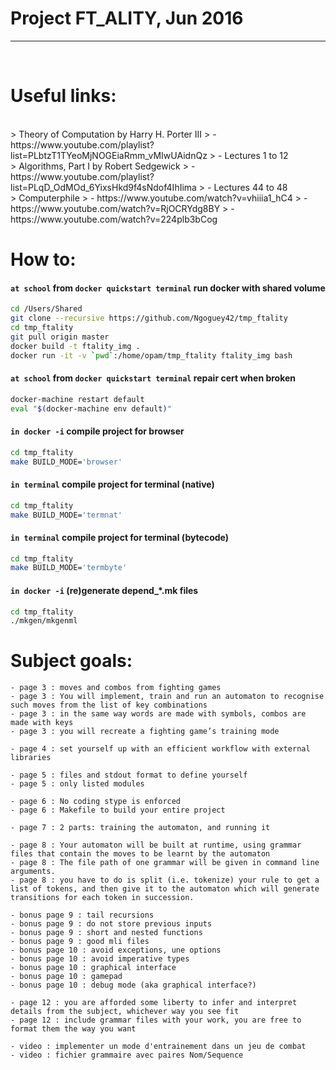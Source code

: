 # Project FT_ALITY, Jun 2016
--------
<BR>

# Useful links:

<BR>
> Theory of Computation by Harry H. Porter III
> - https://www.youtube.com/playlist?list=PLbtzT1TYeoMjNOGEiaRmm_vMIwUAidnQz
> - Lectures 1 to 12

<BR>
> Algorithms, Part I by Robert Sedgewick
> - https://www.youtube.com/playlist?list=PLqD_OdMOd_6YixsHkd9f4sNdof4IhIima
> - Lectures 44 to 48

<BR>
> Computerphile
> - https://www.youtube.com/watch?v=vhiiia1_hC4
> - https://www.youtube.com/watch?v=RjOCRYdg8BY
> - https://www.youtube.com/watch?v=224plb3bCog


# How to:

#### `at school` from `docker quickstart terminal` run docker with shared volume
```sh
cd /Users/Shared
git clone --recursive https://github.com/Ngoguey42/tmp_ftality
cd tmp_ftality
git pull origin master
docker build -t ftality_img .
docker run -it -v `pwd`:/home/opam/tmp_ftality ftality_img bash
```

#### `at school` from `docker quickstart terminal` repair cert when broken
```sh
docker-machine restart default
eval "$(docker-machine env default)"
```

#### `in docker -i` compile project for browser
```sh
cd tmp_ftality
make BUILD_MODE='browser'
```

#### `in terminal` compile project for terminal (native)
```sh
cd tmp_ftality
make BUILD_MODE='termnat'
```

#### `in terminal` compile project for terminal (bytecode)
```sh
cd tmp_ftality
make BUILD_MODE='termbyte'
```

#### `in docker -i` (re)generate depend_*.mk files
```sh
cd tmp_ftality
./mkgen/mkgenml
```


# Subject goals:

```
- page 3 : moves and combos from fighting games
- page 3 : You will implement, train and run an automaton to recognise such moves from the list of key combinations
- page 3 : in the same way words are made with symbols, combos are made with keys
- page 3 : you will recreate a fighting game’s training mode

- page 4 : set yourself up with an efficient workflow with external libraries

- page 5 : files and stdout format to define yourself
- page 5 : only listed modules

- page 6 : No coding stype is enforced
- page 6 : Makefile to build your entire project

- page 7 : 2 parts: training the automaton, and running it

- page 8 : Your automaton will be built at runtime, using grammar files that contain the moves to be learnt by the automaton
- page 8 : The file path of one grammar will be given in command line arguments.
- page 8 : you have to do is split (i.e. tokenize) your rule to get a list of tokens, and then give it to the automaton which will generate transitions for each token in succession.

- bonus page 9 : tail recursions
- bonus page 9 : do not store previous inputs
- bonus page 9 : short and nested functions
- bonus page 9 : good mli files
- bonus page 10 : avoid exceptions, une options
- bonus page 10 : avoid imperative types
- bonus page 10 : graphical interface
- bonus page 10 : gamepad
- bonus page 10 : debug mode (aka graphical interface?)

- page 12 : you are afforded some liberty to infer and interpret details from the subject, whichever way you see fit
- page 12 : include grammar files with your work, you are free to format them the way you want

- video : implementer un mode d'entrainement dans un jeu de combat
- video : fichier grammaire avec paires Nom/Sequence
```
